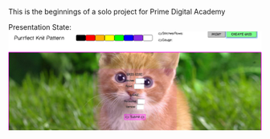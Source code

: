 This is the beginnings of a solo project for Prime Digital Academy

Presentation State:
![alt tag](./server/public/resources/imgs/screenshot.png)
